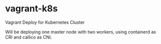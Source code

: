 # vagrant-k8s

Vagrant Deploy for Kubernetes Cluster

Will be deploying one master node with two workers, using containerd as CRI and callico as CNI.
